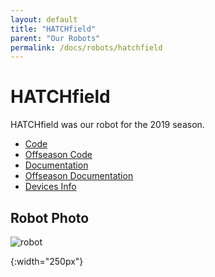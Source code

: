 ```yaml
---
layout: default
title: "HATCHfield"
parent: "Our Robots"
permalink: /docs/robots/hatchfield
---
```


# HATCHfield
HATCHfield was our robot for the 2019 season. 

 - [Code](https://github.com/frc5024/DeepSpace)
 - [Offseason Code](https://github.com/frc5024/DeepSpace-Offseason)
 - [Documentation](https://frc5024.github.io/DeepSpace/)
 - [Offseason Documentation](https://frc5024.github.io/DeepSpace-Offseason/)
 - [Devices Info](https://docs.google.com/spreadsheets/d/e/2PACX-1vSNXmLZ6TMKyh8pCZ2ZJN3x7I5hXcg-0HT3JiDnms5ENWb6s7vyFm9MXh_seRtbzuc7z5v_FUPCkeOU/pubhtml?gid=0&single=true)

## Robot Photo
![robot]

[robot]: /webdocs/assets/img/HATCHfield.png
{:width="250px"}